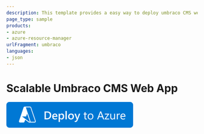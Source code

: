 ```yaml
---
description: This template provides a easy way to deploy umbraco CMS web app on Azure App Service Web Apps.
page_type: sample
products:
- azure
- azure-resource-manager
urlFragment: umbraco
languages:
- json
---
```

# Scalable Umbraco CMS Web App

[![Deploy To Azure](https://raw.githubusercontent.com/Azure/azure-quickstart-templates/master/1-CONTRIBUTION-GUIDE/images/deploytoazure.svg?sanitize=true)](https://portal.azure.com/#create/Microsoft.Template/uri/https://raw.githubusercontent.com/SirGit/Azure-Templates/main/Umbraco/azuredeploy.json)
